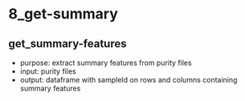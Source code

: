 # 8_get-summary

## get_summary-features
* purpose: extract summary features from purity files 
* input: purity files 
* output: dataframe with sampleId on rows and columns containing summary features
